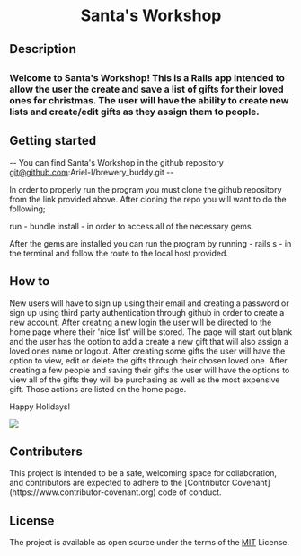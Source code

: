 <h1 align="center">Santa's Workshop</h1>

<h2> Description <h2>

<h3> Welcome to Santa's Workshop! This is a Rails app intended to allow the user the create and save a list of gifts for their loved ones for christmas. The user will have the ability to create new lists and create/edit gifts as they assign them to people. </h3> 

<h2> Getting started </h2>

-- You can find Santa's Workshop in the github repository git@github.com:Ariel-I/brewery_buddy.git --

In order to properly run the program you must clone the github repository from the link provided above. After cloning the repo you will want to do the following; 

run - bundle install - in order to access all of the necessary gems.

After the gems are installed you can run the program by running - rails s - in the terminal and follow the route to the local host provided. 

<h2> How to </h2>

New users will have to sign up using their email and creating a password or sign up using third party authentication through github in order to create a new account. After creating a new login the user will be directed to the home page where their 'nice list' will be stored. The page will start out blank and the user has the option to add a create a new gift that will also assign a loved ones name or logout. After creating some gifts the user will have the option to view, edit or delete the gifts through their chosen loved one. After creating a few people and saving their gifts the user will have the options to view all of the gifts they will be purchasing as well as the most expensive gift. Those actions are listed on the home page. 

Happy Holidays!

<img src="https://encrypted-tbn0.gstatic.com/images?q=tbn:ANd9GcTAz3QYrNz6aEgFThc0S07DsLbIUI8PK-_RxQ&usqp=CAU">

<h2> Contributers </h2>
This project is intended to be a safe, welcoming space for collaboration, and contributors are expected to adhere to the [Contributor Covenant](https://www.contributor-covenant.org) code of conduct.

<h2>License</h2>

The project is available as open source under the terms of the [MIT](https://opensource.org/licenses/MIT) License.